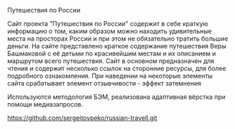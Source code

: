 Путешествия по России

Сайт проекта "Путешествия по России" содержит в себе краткую информацию о том, каким образом можно находить удивительные места на просторах России и при этом не обязательно тратить большие деньги. На сайте представлено краткое содержание путешествия Веры Башмаковой с её детьми по красивейшим местам и их описанием и маршрутом всего путешествия. Сайт в основном предназначен для чтения и содержит несколько ссылок на сторонние ресурсы, для более подробного ознакомления. При наведении на некоторые элементы сайта срабатывает элемент отзывчивости - эффект затемнения

Используются методология БЭМ, реализована адаптивная вёрстка при помощи медиазапросов.

https://github.com/sergeitovpeko/russian-travell.git
